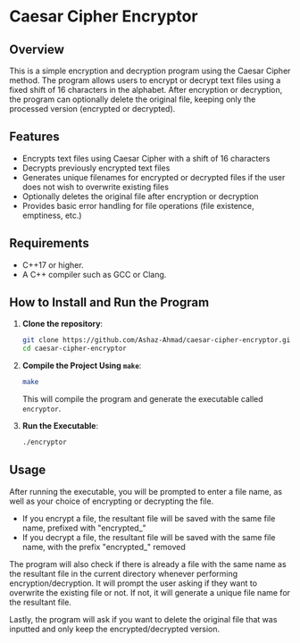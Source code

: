 # Caesar Cipher Encryptor

## Overview

This is a simple encryption and decryption program using the Caesar Cipher method. The program allows users to encrypt or decrypt text files using a fixed shift of 16 characters in the alphabet. After encryption or decryption, the program can optionally delete the original file, keeping only the processed version (encrypted or decrypted).

## Features

- Encrypts text files using Caesar Cipher with a shift of 16 characters
- Decrypts previously encrypted text files
- Generates unique filenames for encrypted or decrypted files if the user does not wish to overwrite existing files
- Optionally deletes the original file after encryption or decryption
- Provides basic error handling for file operations (file existence, emptiness, etc.)

## Requirements

- C++17 or higher.
- A C++ compiler such as GCC or Clang.

## How to Install and Run the Program

1. **Clone the repository**:
   ```bash
   git clone https://github.com/Ashaz-Ahmad/caesar-cipher-encryptor.git
   cd caesar-cipher-encryptor
   ```
2. **Compile the Project Using `make`**:
    ```bash
    make
    ```

    This will compile the program and generate the executable called `encryptor`.

3. **Run the Executable**:
    ```bash
    ./encryptor
    ```

## Usage

After running the executable, you will be prompted to enter a file name, as well as your choice of encrypting or decrypting the file.

- If you encrypt a file, the resultant file will be saved with the same file name, prefixed with "encrypted_"
- If you decrypt a file, the resultant file will be saved with the same file name, with the prefix "encrypted_" removed

The program will also check if there is already a file with the same name as the resultant file in the current directory whenever performing encryption/decryption. It will prompt the user asking if they want to overwrite the existing file or not. If not, it will generate a unique file name for the resultant file.

Lastly, the program will ask if you want to delete the original file that was inputted and only keep the encrypted/decrypted version.